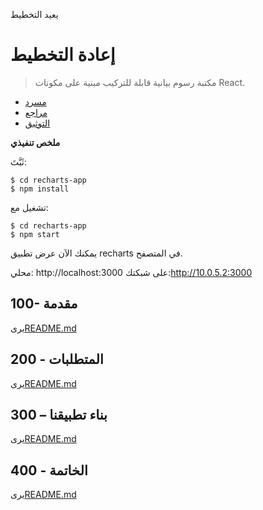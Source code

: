 يعيد التخطيط

# إعادة التخطيط

> مكتبة رسوم بيانية قابلة للتركيب مبنية على مكونات React.

-   [مسرد](./GLOSSARY.md)
-   [مراجع](./REFERENCES.md)
-   [التوثيق](./DOCUMENTATION.md)

**ملخص تنفيذي**

ثَبَّتَ:

    $ cd recharts-app
    $ npm install

تشغيل مع:

    $ cd recharts-app
    $ npm start

يمكنك الآن عرض تطبيق recharts في المتصفح.

محلي: http&#x3A;//localhost:3000
  على شبكتك:<http://10.0.5.2:3000>

## 100- مقدمة

يرى[README.md](./100/README.md)

## 200 - المتطلبات

يرى[README.md](./200/README.md)

## 300 – بناء تطبيقنا

يرى[README.md](./300/README.md)

## 400 - الخاتمة

يرى[README.md](./400/README.md)
